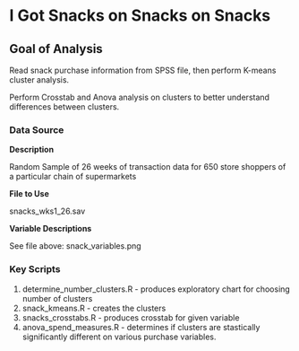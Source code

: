 I Got Snacks on Snacks on Snacks
================================

## Goal of Analysis

Read snack purchase information from SPSS file, then perform K-means cluster analysis.

Perform Crosstab and Anova analysis on clusters to better understand differences between clusters.


### Data Source

**Description**

Random Sample of 26 weeks of transaction data for 650 store shoppers of a particular chain of supermarkets

**File to Use**

snacks_wks1_26.sav

**Variable Descriptions**

See file above: snack_variables.png

### Key Scripts

1. determine_number_clusters.R - produces exploratory chart for choosing number of clusters
2. snack_kmeans.R - creates the clusters
3. snacks_crosstabs.R - produces crosstab for given variable
4. anova_spend_measures.R - determines if clusters are stastically significantly different on various purchase variables.
